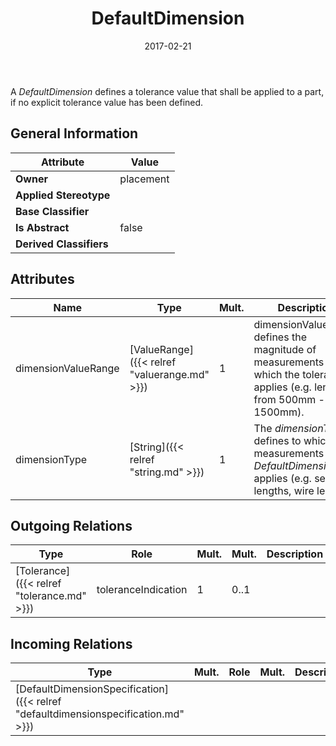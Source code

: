 ﻿---
title: DefaultDimension
toc: false
type: specs
date: "2017-02-21"
draft: false
specification: VEC
version: 1.1.3
documentType: "Recommendation"
elementType: Class
classes:
  - DefaultDimension
menu_name: vec-1.1.3
---
A <i>DefaultDimension</i> defines a tolerance value that shall be applied to a part, if no explicit tolerance value has been defined.
## General Information

| Attribute               | Value |
|-------------------------|-------|
| **Owner**               | placement |
| **Applied Stereotype**  |   |
| **Base Classifier**     |   |
| **Is Abstract**         | false |
| **Derived Classifiers** |   |

## Attributes
|  Name  |  Type  |  Mult.  |  Description  |  Owning Classifier  |
|--------|--------|---------|---------------|--------------|
|dimensionValueRange | [ValueRange]({{< relref "valuerange.md" >}}) | 1 | dimensionValueRange defines the magnitude of measurements for which the tolerance applies (e.g. length from 500mm - 1500mm). | [DefaultDimension]({{< relref "defaultdimension.md" >}}) |
|dimensionType | [String]({{< relref "string.md" >}}) | 1 | The <i>dimensionType</i> defines to which measurements this <i>DefaultDimension</i> applies (e.g. segment lengths, wire lengths). | [DefaultDimension]({{< relref "defaultdimension.md" >}}) |

## Outgoing Relations
|    Type  |   Role   |   Mult.   |   Mult.   |   Description   |
|----------|----------|-----------|-----------|-----------------|
| [Tolerance]({{< relref "tolerance.md" >}}) | toleranceIndication | 1 | 0..1 |  |
##  Incoming Relations
|    Type  |   Mult.  |   Role    |   Mult.   |   Description  |
|----------|----------|-----------|-----------|----------------|
| [DefaultDimensionSpecification]({{< relref "defaultdimensionspecification.md" >}}) |  |  |  |  |
